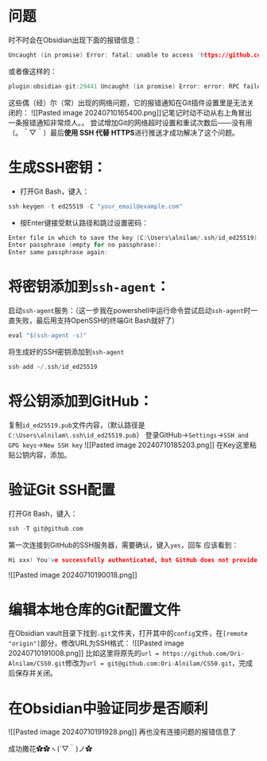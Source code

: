# 问题
时不时会在Obsidian出现下面的报错信息：
```c
Uncaught (in promise) Error: fatal: unable to access 'https://github.com/Ori-Alnilam/CS50.git/': Failed to connect to github.com port 443 after 21102 ms: Couldn't connect to server
```

或者像这样的：
```c
plugin:obsidian-git:29441 Uncaught (in promise) Error: error: RPC failed; curl 28 Recv failure: Connection was reset fatal: expected flush after ref listing
```
这些偶（经）尔（常）出现的网络问题，它的报错通知在Git插件设置里是无法关闭的：
![[Pasted image 20240710165400.png]]记笔记时动不动从右上角冒出一条报错通知非常烦人。。
尝试增加Git的网络超时设置和重试次数后——没有用（。＾▽＾）最后**使用 SSH 代替 HTTPS**进行推送才成功解决了这个问题。
# 生成SSH密钥：
- 打开Git Bash，键入：
```c
ssh-keygen -t ed25519 -C "your_email@example.com"
```
- 按Enter键接受默认路径和跳过设置密码：
```c
Enter file in which to save the key (C:\Users\alnilam/.ssh/id_ed25519):
Enter passphrase (empty for no passphrase):
Enter same passphrase again:
```
# 将密钥添加到`ssh-agent`：
启动`ssh-agent`服务：（这一步我在powershell中运行命令尝试启动`ssh-agent`时一直失败，最后用支持OpenSSH的终端Git Bash就好了）
```c
eval "$(ssh-agent -s)"
```
将生成好的SSH密钥添加到`ssh-agent`
```c
ssh-add ~/.ssh/id_ed25519
```
# 将公钥添加到GitHub：
复制`id_ed25519.pub`文件内容，（默认路径是`C:\Users\alnilam\.ssh\id_ed25519.pub`）
登录GitHub->`Settings`->`SSH and GPG keys`->`New SSH key`
![[Pasted image 20240710185203.png]]
在Key这里粘贴公钥内容，添加。
# 验证Git SSH配置
打开Git Bash，键入：
```c
ssh -T git@github.com
```
第一次连接到GitHub的SSH服务器，需要确认，键入`yes`，回车
应该看到：
```c
Hi xxx! You've successfully authenticated, but GitHub does not provide shell access.
```
![[Pasted image 20240710190018.png]]
# 编辑本地仓库的Git配置文件
在Obsidian vault目录下找到`.git`文件夹，打开其中的`config`文件，在`[remote "origin"]`部分，修改URL为SSH格式：
![[Pasted image 20240710191008.png]]
比如这里将原先的`url = https://github.com/Ori-Alnilam/CS50.git`修改为`url = git@github.com:Ori-Alnilam/CS50.git`，完成后保存并关闭。
# 在Obsidian中验证同步是否顺利
![[Pasted image 20240710191928.png]]
再也没有连接问题的报错信息了

成功撒花✿✿ヽ(´▽｀)ノ✿